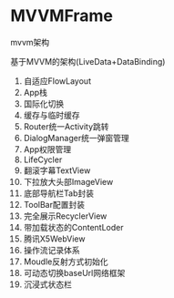 # MVVMFrame
mvvm架构

基于MVVM的架构(LiveData+DataBinding)


1. 自适应FlowLayout
2. App栈
3. 国际化切换
4. 缓存与临时缓存
5. Router统一Activity跳转
6. DialogManager统一弹窗管理
7. App权限管理
8. LifeCycler
9. 翻滚字幕TextView
10. 下拉放大头部ImageView
11. 底部导航栏Tab封装
12. ToolBar配置封装
13. 完全展示RecyclerView
14. 带加载状态的ContentLoder
15. 腾讯X5WebView
16. 操作流记录体系
17. Moudle反射方式初始化
18. 可动态切换baseUrl网络框架
19. 沉浸式状态栏
